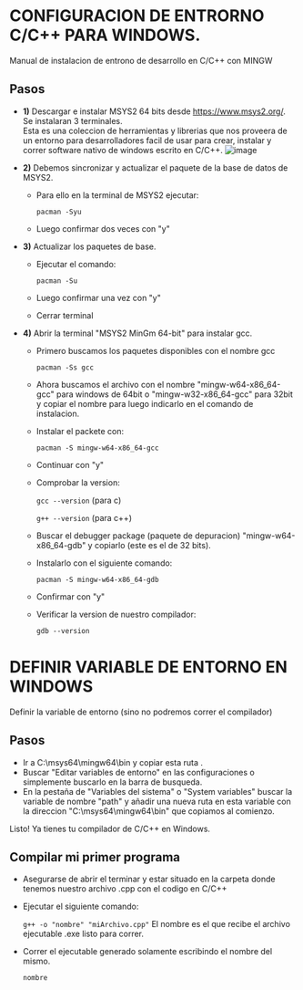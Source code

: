 # CONFIGURACION DE ENTRORNO C/C++ PARA WINDOWS.

Manual de instalacion de entrono de desarrollo en C/C++ con MINGW

## Pasos

- **1)** Descargar e instalar MSYS2 64 bits desde https://www.msys2.org/. Se instalaran 3 terminales. <br/>
Esta es una coleccion de herramientas y librerias que nos proveera de un entorno para desarrolladores facil de usar para crear, instalar y correr software nativo de windows escrito en C/C++.
![image](https://user-images.githubusercontent.com/58922125/120826347-b58dc000-c530-11eb-8bed-4c1a9988586e.png)

- **2)** Debemos sincronizar y actualizar el paquete de la base de datos de MSYS2. <br/>
	- Para ello en la terminal de MSYS2 ejecutar: 
   
		`pacman -Syu `
   
	- Luego confirmar dos veces con "y"

- **3)** Actualizar los paquetes de base.<br/>
	- Ejecutar el comando:
	
		`pacman -Su`
	
	- Luego confirmar una vez con "y" <br/>
	- Cerrar terminal

- **4)** Abrir la terminal "MSYS2 MinGm 64-bit" para instalar gcc. <br/>

	- Primero buscamos los paquetes disponibles con el nombre gcc
  
		`pacman -Ss gcc`
	    
	- Ahora buscamos el archivo con el nombre "mingw-w64-x86_64-gcc" para windows de 64bit o "mingw-w32-x86_64-gcc" para 32bit y copiar el nombre para luego indicarlo en el comando de instalacion.
    
 	- Instalar el packete con:
  
		`pacman -S mingw-w64-x86_64-gcc`
      
	- Continuar con "y"
      
	- Comprobar la version:
  	
		`gcc --version`  (para c)
    
		`g++ --version` (para c++)

	- Buscar el debugger package (paquete de depuracion) "mingw-w64-x86_64-gdb" y copiarlo (este es el de 32 bits).<br/>

	- Instalarlo con el siguiente comando:
  
		`pacman -S mingw-w64-x86_64-gdb`
	
	- Confirmar con "y"

	- Verificar la version de nuestro compilador:

		`gdb --version`


# DEFINIR VARIABLE DE ENTORNO EN WINDOWS
  Definir la variable de entorno (sino no podremos correr el compilador)
## Pasos
- Ir a C:\msys64\mingw64\bin y copiar esta ruta .
- Buscar "Editar variables de entorno" en las configuraciones o simplemente buscarlo en la barra de busqueda.
- En la pestaña de "Variables del sistema" o "System variables" buscar la variable de nombre "path"
y añadir una nueva ruta en esta variable con la direccion "C:\msys64\mingw64\bin" que copiamos al comienzo.

Listo! Ya tienes tu compilador de C/C++ en Windows.

## Compilar mi primer programa
- Asegurarse de abrir el terminar y estar situado en la carpeta donde tenemos nuestro archivo .cpp con el codigo en C/C++
- Ejecutar el siguiente comando:

    `g++ -o "nombre" "miArchivo.cpp"` El nombre es el que recibe el archivo ejecutable .exe listo para correr.
    
-  Correr el ejecutable generado solamente escribindo el nombre del mismo.

    `nombre`
